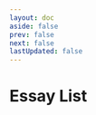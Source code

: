 ```yaml
---
layout: doc
aside: false
prev: false
next: false
lastUpdated: false
---
```

# Essay List
<category/>

